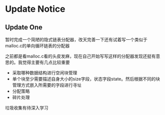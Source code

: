 # Update Notice

## Update One

暂时完成一个简陋的隐式链表分配器，改天完善一下还有试着写一个类似于malloc.c的单向循环链表的分配器



 之前都是看malloc.c看的头皮发麻，现在自己开始写写这样的分配器发现还挺有意思的。我觉得主要有几点比较重要

+ 采取哪种数据结构进行空闲块管理
+ 单个块至少需要描述自身大小的size字段，状态字段state。然后根据不同的块管理方式嵌入所需要的字段进行寻址
+ 分配策略
+ 碎片处理



垃圾收集有待深入学习